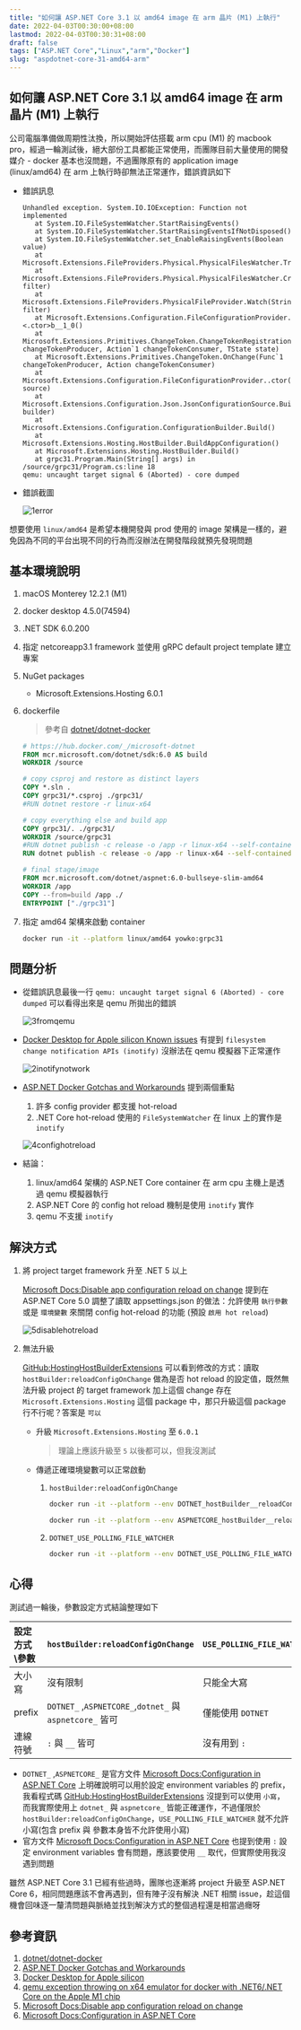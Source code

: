 ```yaml
---
title: "如何讓 ASP.NET Core 3.1 以 amd64 image 在 arm 晶片 (M1) 上執行"
date: 2022-04-03T00:30:00+08:00
lastmod: 2022-04-03T00:30:31+08:00
draft: false
tags: ["ASP.NET Core","Linux","arm","Docker"]
slug: "aspdotnet-core-31-amd64-arm"
---
```


## 如何讓 ASP.NET Core 3.1 以 amd64 image 在 arm 晶片 (M1) 上執行

公司電腦準備做周期性汰換，所以開始評估搭載 arm cpu (M1) 的 macbook pro，經過一輪測試後，絕大部份工具都能正常使用，而團隊目前大量使用的開發媒介 - docker 基本也沒問題，不過團隊原有的 application image (linux/amd64) 在 arm 上執行時卻無法正常運作，錯誤資訊如下

- 錯誤訊息

    ```log
    Unhandled exception. System.IO.IOException: Function not implemented
       at System.IO.FileSystemWatcher.StartRaisingEvents()
       at System.IO.FileSystemWatcher.StartRaisingEventsIfNotDisposed()
       at System.IO.FileSystemWatcher.set_EnableRaisingEvents(Boolean value)
       at Microsoft.Extensions.FileProviders.Physical.PhysicalFilesWatcher.TryEnableFileSystemWatcher()
       at Microsoft.Extensions.FileProviders.Physical.PhysicalFilesWatcher.CreateFileChangeToken(String filter)
       at Microsoft.Extensions.FileProviders.PhysicalFileProvider.Watch(String filter)
       at Microsoft.Extensions.Configuration.FileConfigurationProvider.<.ctor>b__1_0()
       at Microsoft.Extensions.Primitives.ChangeToken.ChangeTokenRegistration`1..ctor(Func`1 changeTokenProducer, Action`1 changeTokenConsumer, TState state)
       at Microsoft.Extensions.Primitives.ChangeToken.OnChange(Func`1 changeTokenProducer, Action changeTokenConsumer)
       at Microsoft.Extensions.Configuration.FileConfigurationProvider..ctor(FileConfigurationSource source)
       at Microsoft.Extensions.Configuration.Json.JsonConfigurationSource.Build(IConfigurationBuilder builder)
       at Microsoft.Extensions.Configuration.ConfigurationBuilder.Build()
       at Microsoft.Extensions.Hosting.HostBuilder.BuildAppConfiguration()
       at Microsoft.Extensions.Hosting.HostBuilder.Build()
       at grpc31.Program.Main(String[] args) in /source/grpc31/Program.cs:line 18
    qemu: uncaught target signal 6 (Aborted) - core dumped
    ```

- 錯誤截圖

    ![1error](https://user-images.githubusercontent.com/3851540/160317383-61ed949d-8501-490e-8b50-f4e1f6a5a869.png)

想要使用 `linux/amd64` 是希望本機開發與 prod 使用的 image 架構是一樣的，避免因為不同的平台出現不同的行為而沒辦法在開發階段就預先發現問題

## 基本環境說明

1. macOS Monterey 12.2.1 (M1)
2. docker desktop 4.5.0(74594)
3. .NET SDK 6.0.200
4. 指定 netcoreapp3.1 framework 並使用 gRPC default project template 建立專案
5. NuGet packages

    - Microsoft.Extensions.Hosting 6.0.1

6. dockerfile

    > 參考自 [dotnet/dotnet-docker](https://github.com/dotnet/dotnet-docker/tree/main/samples/aspnetapp)

    ```dockerfile
    # https://hub.docker.com/_/microsoft-dotnet
    FROM mcr.microsoft.com/dotnet/sdk:6.0 AS build
    WORKDIR /source
    
    # copy csproj and restore as distinct layers
    COPY *.sln .
    COPY grpc31/*.csproj ./grpc31/
    #RUN dotnet restore -r linux-x64
    
    # copy everything else and build app
    COPY grpc31/. ./grpc31/
    WORKDIR /source/grpc31
    #RUN dotnet publish -c release -o /app -r linux-x64 --self-contained false --no-restore
    RUN dotnet publish -c release -o /app -r linux-x64 --self-contained true
    
    # final stage/image
    FROM mcr.microsoft.com/dotnet/aspnet:6.0-bullseye-slim-amd64
    WORKDIR /app
    COPY --from=build /app ./
    ENTRYPOINT ["./grpc31"]
    ```

7. 指定 amd64 架構來啟動 container

    ```bash
    docker run -it --platform linux/amd64 yowko:grpc31
    ```

## 問題分析

- 從錯誤訊息最後一行 `qemu: uncaught target signal 6 (Aborted) - core dumped` 可以看得出來是 qemu 所拋出的錯誤

    ![3fromqemu](https://user-images.githubusercontent.com/3851540/160317397-a23ba701-62b6-41ba-bb59-15126c0049bf.png)

- [Docker Desktop for Apple silicon Known issues](https://docs.docker.com/desktop/mac/apple-silicon/#known-issues) 有提到 `filesystem change notification APIs (inotify)` 沒辦法在 qemu 模擬器下正常運作

    ![2inotifynotwork](https://user-images.githubusercontent.com/3851540/160317394-ddf206b7-73d9-4bc6-8d9c-bdacaddcd053.png)

- [ASP.NET Docker Gotchas and Workarounds](https://khalidabuhakmeh.com/aspnet-docker-gotchas-and-workarounds#configuration-reloads-and-filesystemwatcher) 提到兩個重點

    1. 許多 config provider 都支援 hot-reload
    2. .NET Core hot-reload 使用的 `FileSystemWatcher` 在 linux 上的實作是 `inotify`

    ![4confighotreload](https://user-images.githubusercontent.com/3851540/160317400-379ec4af-9359-44b5-8023-914629c2bbdd.png)

- 結論：

    1. linux/amd64 架構的 ASP.NET Core container 在 arm cpu 主機上是透過 qemu 模擬器執行
    2. ASP.NET Core 的 config hot reload 機制是使用 `inotify` 實作
    3. qemu 不支援 `inotify`

## 解決方式

1. 將 project target framework 升至 .NET 5 以上

    [Microsoft Docs:Disable app configuration reload on change](https://docs.microsoft.com/en-us/aspnet/core/fundamentals/host/generic-host?view=aspnetcore-6.0&WT.mc_id=DOP-MVP-5002594#disable-app-configuration-reload-on-change) 提到在 ASP.NET Core 5.0 調整了讀取 appsettings.json 的做法：允許使用 `執行參數` 或是 `環境變數` 來關閉 config hot-reload 的功能 (預設 `啟用 hot reload`)

    ![5disablehotreload](https://user-images.githubusercontent.com/3851540/160317402-aac5aeed-53fb-4a68-af53-00cdc725de9b.png)

2. 無法升級

    [GitHub:HostingHostBuilderExtensions](https://github.com/dotnet/runtime/blob/main/src/libraries/Microsoft.Extensions.Hosting/src/HostingHostBuilderExtensions.cs) 可以看到修改的方式：讀取 `hostBuilder:reloadConfigOnChange` 做為是否 hot reload 的設定值，既然無法升級 project 的 target framework 加上這個 change 存在 `Microsoft.Extensions.Hosting` 這個 package 中，那只升級這個 package 行不行呢？答案是 `可以`

    - 升級 `Microsoft.Extensions.Hosting` 至 `6.0.1`

        > 理論上應該升級至 `5` 以後都可以，但我沒測試

    - 傳遞正確環境變數可以正常啟動

        1. `hostBuilder:reloadConfigOnChange`

            ```bash
            docker run -it --platform --env DOTNET_hostBuilder__reloadConfigOnChange=false linux/amd64 yowko:grpc31_hosting
            ```

            ```bash
            docker run -it --platform --env ASPNETCORE_hostBuilder__reloadConfigOnChange=false linux/amd64 yowko:grpc31_hosting
            ```

        2. `DOTNET_USE_POLLING_FILE_WATCHER`

            ```bash
            docker run -it --platform --env DOTNET_USE_POLLING_FILE_WATCHER=1 linux/amd64 yowko:grpc31_hosting
            ```

## 心得

測試過一輪後，參數設定方式結論整理如下

設定方式\參數|`hostBuilder:reloadConfigOnChange`|`USE_POLLING_FILE_WATCHER`
:---|:---|:---
大小寫|沒有限制|只能全大寫
prefix|`DOTNET_` ,`ASPNETCORE_`,`dotnet_` 與 `aspnetcore_` 皆可|僅能使用 `DOTNET`
連線符號|`:` 與 `__` 皆可| 沒有用到 `:`

- `DOTNET_` ,`ASPNETCORE_` 是官方文件 [Microsoft Docs:Configuration in ASP.NET Core](https://docs.microsoft.com/en-us/aspnet/core/fundamentals/configuration/?view=aspnetcore-6.0&WT.mc_id=DOP-MVP-5002594#environment-variables) 上明確說明可以用於設定 environment variables 的 prefix，我看程式碼 [GitHub:HostingHostBuilderExtensions](https://github.com/dotnet/runtime/blob/main/src/libraries/Microsoft.Extensions.Hosting/src/HostingHostBuilderExtensions.cs) 沒提到可以使用 `小寫`，而我實際使用上 `dotnet_` 與 `aspnetcore_` 皆能正確運作，不過僅限於 `hostBuilder:reloadConfigOnChange`，`USE_POLLING_FILE_WATCHER` 就不允許小寫(包含 prefix 與 參數本身皆不允許使用小寫)
- 官方文件 [Microsoft Docs:Configuration in ASP.NET Core](https://docs.microsoft.com/en-us/aspnet/core/fundamentals/configuration/?view=aspnetcore-6.0&WT.mc_id=DOP-MVP-5002594#environment-variables) 也提到使用 `:` 設定 environment variables 會有問題，應該要使用 `__` 取代，但實際使用我沒遇到問題

雖然 ASP.NET Core 3.1 已經有些過時，團隊也逐漸將 project 升級至 ASP.NET Core 6，相同問題應該不會再遇到，但有陣子沒有解決 .NET 相關 issue，趁這個機會回味逐一釐清問題與脈絡並找到解決方式的整個過程還是相當過癮呀

## 參考資訊

1. [dotnet/dotnet-docker](https://github.com/dotnet/dotnet-docker/tree/main/samples/aspnetapp)
2. [ASP.NET Docker Gotchas and Workarounds](https://khalidabuhakmeh.com/aspnet-docker-gotchas-and-workarounds)
3. [Docker Desktop for Apple silicon](https://docs.docker.com/desktop/mac/apple-silicon/#known-issues)
4. [qemu exception throwing on x64 emulator for docker with .NET6/.NET Core on the Apple M1 chip](https://blackie1019.gitlab.io/2022/02/22/qemu-exception-throwing-on-x64-emulator-for-docker-with-NET6-NET-Core-on-the-Apple-M1-chip/)
5. [Microsoft Docs:Disable app configuration reload on change](https://docs.microsoft.com/en-us/aspnet/core/fundamentals/host/generic-host?view=aspnetcore-6.0&WT.mc_id=DOP-MVP-5002594#disable-app-configuration-reload-on-change)
6. [Microsoft Docs:Configuration in ASP.NET Core](https://docs.microsoft.com/en-us/aspnet/core/fundamentals/configuration/?view=aspnetcore-6.0&WT.mc_id=DOP-MVP-5002594#environment-variables)
